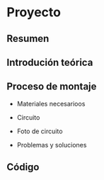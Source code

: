 

# Proyecto

## Resumen

## Introdución teórica

## Proceso de montaje

- Materiales necesarioos

- Circuito 

- Foto de circuito

- Problemas y soluciones

## Código
